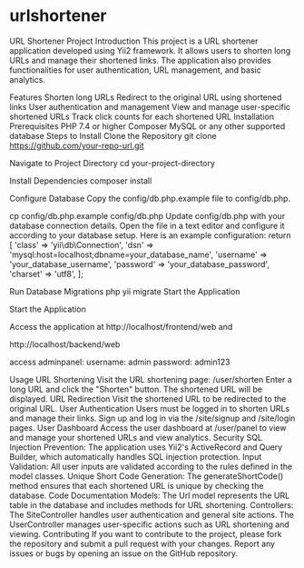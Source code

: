 # urlshortener
URL Shortener Project
Introduction
This project is a URL shortener application developed using Yii2 framework. It allows users to shorten long URLs and manage their shortened links. The application also provides functionalities for user authentication, URL management, and basic analytics.

Features
Shorten long URLs
Redirect to the original URL using shortened links
User authentication and management
View and manage user-specific shortened URLs
Track click counts for each shortened URL
Installation
Prerequisites
PHP 7.4 or higher
Composer
MySQL or any other supported database
Steps to Install
Clone the Repository
git clone https://github.com/your-repo-url.git

Navigate to Project Directory cd your-project-directory

Install Dependencies composer install

Configure Database Copy the config/db.php.example file to config/db.php.

cp config/db.php.example config/db.php Update config/db.php with your database connection details. Open the file in a text editor and configure it according to your database setup. Here is an example configuration: return [ 'class' => 'yii\db\Connection', 'dsn' => 'mysql:host=localhost;dbname=your_database_name', 'username' => 'your_database_username', 'password' => 'your_database_password', 'charset' => 'utf8', ];

Run Database Migrations php yii migrate Start the Application

Start the Application

Access the application at http://localhost/frontend/web and

http://localhost/backend/web

access adminpanel: username: admin password: admin123

Usage URL Shortening Visit the URL shortening page: /user/shorten Enter a long URL and click the "Shorten" button. The shortened URL will be displayed. URL Redirection Visit the shortened URL to be redirected to the original URL. User Authentication Users must be logged in to shorten URLs and manage their links. Sign up and log in via the /site/signup and /site/login pages. User Dashboard Access the user dashboard at /user/panel to view and manage your shortened URLs and view analytics. Security SQL Injection Prevention: The application uses Yii2's ActiveRecord and Query Builder, which automatically handles SQL injection protection. Input Validation: All user inputs are validated according to the rules defined in the model classes. Unique Short Code Generation: The generateShortCode() method ensures that each shortened URL is unique by checking the database. Code Documentation Models: The Url model represents the URL table in the database and includes methods for URL shortening. Controllers: The SiteController handles user authentication and general site actions. The UserController manages user-specific actions such as URL shortening and viewing. Contributing If you want to contribute to the project, please fork the repository and submit a pull request with your changes. Report any issues or bugs by opening an issue on the GitHub repository.
